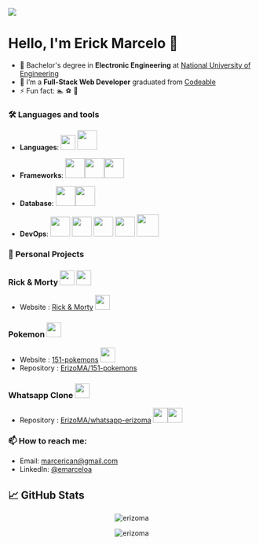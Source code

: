 ![](https://visitor-badge.glitch.me/badge?page_id=ErizoMA.ErizoMA)
# Hello, I'm Erick Marcelo 👋
- 🔭 Bachelor's degree in **Electronic Engineering** at [National University of Engineering](https://www.uni.edu.pe/)
- 🌱 I’m a **Full-Stack Web Developer** graduated from [Codeable](https://www.codeable.la/)
- ⚡ Fun fact: 🏊 ⚽ 🍕

### 🛠️ Languages and tools 
- **Languages**: <code><img height="30" src="https://cdn.icon-icons.com/icons2/2108/PNG/512/javascript_icon_130900.png"></code>
<code><img height="40" src="https://cdn.icon-icons.com/icons2/2107/PNG/512/file_type_ruby_icon_130186.png"></code>
<!-- <code><img height="40" src="https://cdn.icon-icons.com/icons2/1508/PNG/512/python_104451.png"></code> -->

- **Frameworks**: <code><img height="40" src="https://cdn.icon-icons.com/icons2/2415/PNG/512/react_original_logo_icon_146374.png"></code><code><img height="40" src="https://cdn.icon-icons.com/icons2/2415/PNG/512/rails_plain_wordmark_logo_icon_146377.png"></code><code><img height="40" src="https://cdn.icon-icons.com/icons2/2107/PNG/512/file_type_vue_icon_130078.png"></code>  
- **Database**: <code><img height="40" src="https://cdn.icon-icons.com/icons2/2415/PNG/512/postgresql_plain_wordmark_logo_icon_146390.png"></code><code><img height="40" src="https://cdn.icon-icons.com/icons2/2107/PNG/512/file_type_firebase_icon_130606.png"></code>

- **DevOps**: 
<code><img height="40" src="https://cdn.icon-icons.com/icons2/2407/PNG/512/docker_icon_146192.png"></code>
<code><img height="40" src="https://cdn.icon-icons.com/icons2/17/PNG/256/ubuntu_linux_2075.png"></code>
<code><img height="40" src="https://cdn.icon-icons.com/icons2/2107/PNG/512/file_type_git_icon_130581.png"></code>
<code><img height="40" src="https://cdn.icon-icons.com/icons2/2429/PNG/512/figma_logo_icon_147289.png"></code>
<code><img height="45" src="https://cdn.icon-icons.com/icons2/1381/PNG/512/insomnia_94603.png"></code>

### 👾  Personal Projects  

### Rick & Morty <img height="30" src="https://cdn.icon-icons.com/icons2/1390/PNG/512/rick_96214.png"> <img height="30" src="https://cdn.icon-icons.com/icons2/1389/PNG/512/morty_96137.png">
- Website : [Rick & Morty](https://rick-morty-vue3.netlify.app/) <img height="30" src="https://cdn.icon-icons.com/icons2/2107/PNG/512/file_type_vue_icon_130078.png">
### Pokemon <img height="30" src="https://cdn.icon-icons.com/icons2/851/PNG/512/pikachu_icon-icons.com_67535.png">
- Website : [151-pokemons](https://151-pokemons.netlify.app/) <img height="30" src="https://cdn.icon-icons.com/icons2/2415/PNG/512/react_original_logo_icon_146374.png">
- Repository : [ErizoMA/151-pokemons](https://github.com/ErizoMA/151-pokemons)
### Whatsapp Clone <img height="30" src="https://cdn.icon-icons.com/icons2/373/PNG/256/Whatsapp_37229.png">
- Repository : [ErizoMA/whatsapp-erizoma](https://github.com/ErizoMA/whatsapp-erizoma) <img height="30" src="https://cdn.icon-icons.com/icons2/2415/PNG/512/react_original_logo_icon_146374.png"><img height="30" src="https://cdn.icon-icons.com/icons2/691/PNG/512/google_firebase_icon-icons.com_61475.png">


### 📫 How to reach me:

- Email: [marcerican@gmail.com](mailto:marcerican@gmail.com)
- LinkedIn: [@emarceloa](https://www.linkedin.com/in/emarceloa/)

## &#x1f4c8; GitHub Stats

<p align="center"> <img style={width=20px,height=20px} src="https://github-readme-stats.vercel.app/api/top-langs/?username=ErizoMA&layout=compact" alt="erizoma" />
<p align="center"> <img src="https://github-readme-stats.vercel.app/api?username=ErizoMA&count_private=trues&show_icons=true&hide=contribs,prs" alt="erizoma" />
